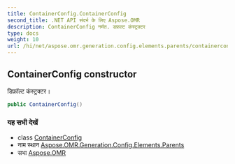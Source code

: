 ```yaml
---
title: ContainerConfig.ContainerConfig
second_title: .NET API संदर्भ के लिए Aspose.OMR
description: ContainerConfig नर्मत. डफ़ल्ट कंस्ट्रक्टर
type: docs
weight: 10
url: /hi/net/aspose.omr.generation.config.elements.parents/containerconfig/containerconfig/
---
```

## ContainerConfig constructor

डिफ़ॉल्ट कंस्ट्रक्टर।

```csharp
public ContainerConfig()
```

### यह सभी देखें

* class [ContainerConfig](../)
* नाम स्थान [Aspose.OMR.Generation.Config.Elements.Parents](../../containerconfig/)
* सभा [Aspose.OMR](../../../)


